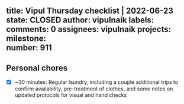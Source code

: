 title:	Vipul Thursday checklist | 2022-06-23
state:	CLOSED
author:	vipulnaik
labels:	
comments:	0
assignees:	vipulnaik
projects:	
milestone:	
number:	911
--
## Personal chores

- [x] ~30 minutes: Regular laundry, including a couple additional trips to confirm availability, pre-treatment of clothes, and some notes on updated protocols for visual and hand checks
